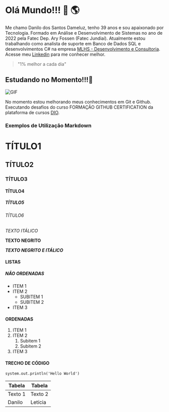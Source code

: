 # Olá Mundo!!! 👋 🌎 

Me chamo Danilo dos Santos Dameluz, tenho 39 anos e sou apaixonado por Tecnologia.
Formado em Análise e Desenvolvimento de Sistemas no ano de 2022 pela Fatec Dep. Ary Fossen (Fatec Jundiaí).
Atualmente estou trabalhando como analista de suporte em Banco de Dados SQL e desenvolvimentos C# na empresa [MLHS - Desenvolvimento e Consultoria](https://www.mlhs.com.br/).
Acesse meu [Linkedin](https://www.linkedin.com/in/danilo-dos-santos-dameluz-757b7992/) para me conhecer melhor.

> "1% melhor a cada dia"

## Estudando no Momento!!!🌱

![GIF](https://i.gifer.com/9Wmb.gif)

No momento estou melhorando meus conhecimentos em Git e Github.
Executando desafios do curso FORMAÇÃO GITHUB CERTIFICATION da plataforma de cursos [DIO](https://web.dio.me/home).

### Exemplos de Utilização Markdown
# TÍTULO1
## TÍTULO2
### TÍTULO3
#### TÍTULO4
##### TÍTULO5
###### TÍTULO6

*TEXTO ITÁLICO*

**TEXTO NEGRITO**

***TEXTO NEGRITO E ITÁLICO***

#### LISTAS
##### NÃO ORDENADAS
- ITEM 1
- ITEM 2
  - SUBITEM 1
  - SUBITEM 2
- ITEM 3

#### ORDENADAS
1. ITEM 1
2. ITEM 2
    1. Subitem 1
    2. Subitem 2 
3. ITEM 3

#### TRECHO DE CÓDIGO
`system.out.println('Hello World')`

| Tabela | Tabela |
| ------ |  ----- |
| Texto 1|Texto 2 |
| Danilo | Letícia|


  

<!--
**danilodameluz/danilodameluz** is a ✨ _special_ ✨ repository because its `README.md` (this file) appears on your GitHub profile.

Here are some ideas to get you started:

- 🔭 I’m currently working on ...
- 🌱 I’m currently learning ...
- 👯 I’m looking to collaborate on ...
- 🤔 I’m looking for help with ...
- 💬 Ask me about ...
- 📫 How to reach me: ...
- 😄 Pronouns: ...
- ⚡ Fun fact: ...
-->
